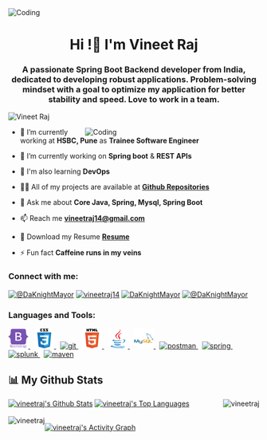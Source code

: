 <img border-radius="20px" alt="Coding" width="100%" height="250px" src="https://visme.co/blog/wp-content/uploads/2019/10/animated-presentation-software-header-wide.gif">


<h1 align="center">Hi !👋 I'm Vineet Raj</h1>
<h3 align="center">A passionate Spring Boot Backend developer from India, dedicated to developing robust applications. Problem-solving mindset with a goal to optimize my application for better stability and speed. Love to work in a team.</h3>

<p align="left"> <img src="https://komarev.com/ghpvc/?username=vineetraj&label=Profile%20views&color=0e75b6&style=flat" alt="Vineet Raj" /> </p>


<img align="right" alt="Coding" width="350" height="80%" src="https://i.pinimg.com/originals/50/83/e0/5083e0a2a7dcaae07c142e8b87036a27.gif">


- 🔭 I’m currently working at **HSBC, Pune** as **Trainee Software Engineer**

- 🌱 I’m currently working on **Spring boot** & **REST APIs**

- 👯 I'm also learning **DevOps**

- 👨‍💻 All of my projects are available at  <a href="https://github.com/vineetraj"> **Github Repositories** </a>

- 💬 Ask me about **Core Java, Spring, Mysql, Spring Boot**

- 📫 Reach me **vineetraj14@gmail.com**

- 📄 Download my Resume <a href="https://drive.google.com/file/d/1FpGtmg6idmx3oTEin_Wzp3mrKb9Yg1Em/view?usp=sharing">**Resume** </a>

- ⚡ Fun fact **Caffeine runs in my veins**

<h3 align="left">Connect with me:</h3>
<p align="left">
<a href="https://twitter.com/@DaKnightMayor" target="blank"><img align="center" src="https://raw.githubusercontent.com/rahuldkjain/github-profile-readme-generator/master/src/images/icons/Social/twitter.svg" alt="@DaKnightMayor" height="30" width="40" /></a>
<a href="https://linkedin.com/in/vineetraj14" target="blank"><img align="center" src="https://raw.githubusercontent.com/rahuldkjain/github-profile-readme-generator/master/src/images/icons/Social/linked-in-alt.svg" alt="vineetraj14" height="30" width="40" /></a>
<a href="https://leetcode.com/DaKnightMayor/" target="blank"><img align="center" src="https://raw.githubusercontent.com/rahuldkjain/github-profile-readme-generator/master/src/images/icons/Social/leet-code.svg" alt="DaKnightMayor" height="30" width="40" /></a>
<a href="https://www.hackerrank.com/DaKnightMayor" target="blank"><img align="center" src="https://raw.githubusercontent.com/rahuldkjain/github-profile-readme-generator/master/src/images/icons/Social/hackerrank.svg" alt="@DaKnightMayor" height="30" width="40" /></a>
</p>

<h3 align="left">Languages and Tools:</h3>
<p align="left"> 
<a href="https://getbootstrap.com" target="_blank" rel="noreferrer"> <img src="https://raw.githubusercontent.com/devicons/devicon/master/icons/bootstrap/bootstrap-plain-wordmark.svg" alt="bootstrap5" width="40" height="40"/> </a> &nbsp;
<a href="https://www.w3schools.com/css/" target="_blank" rel="noreferrer"> <img src="https://raw.githubusercontent.com/devicons/devicon/master/icons/css3/css3-original-wordmark.svg" alt="css3" width="40" height="40"/> </a> &nbsp; 
<a href="https://git-scm.com/" target="_blank" rel="noreferrer"> <img src="https://www.vectorlogo.zone/logos/git-scm/git-scm-icon.svg" alt="git" width="40" height="40"/> </a> &nbsp;
<a href="https://www.w3.org/html/" target="_blank" rel="noreferrer"> <img src="https://raw.githubusercontent.com/devicons/devicon/master/icons/html5/html5-original-wordmark.svg" alt="html5" width="40" height="40"/> </a> &nbsp;
<a href="https://www.java.com" target="_blank" rel="noreferrer"> <img src="https://raw.githubusercontent.com/devicons/devicon/master/icons/java/java-original.svg" alt="java" width="40" height="40"/> </a> &nbsp; 
<a href="https://www.mysql.com/" target="_blank" rel="noreferrer"> <img src="https://raw.githubusercontent.com/devicons/devicon/master/icons/mysql/mysql-original-wordmark.svg" alt="mysql" width="40" height="40"/> </a> &nbsp;
<a href="https://postman.com" target="_blank" rel="noreferrer"> <img src="https://www.vectorlogo.zone/logos/getpostman/getpostman-icon.svg" alt="postman" width="40" height="40"/> </a> &nbsp; 
<a href="https://spring.io/" target="_blank" rel="noreferrer"> <img src="https://www.vectorlogo.zone/logos/springio/springio-icon.svg" alt="spring" width="40" height="40"/> </a> &nbsp; 
<a href="https://www.splunk.com/" target="_blank" rel="noreferrer"> <img src="https://img.icons8.com/color/452/splunk.png" alt="splunk" width="60" height="60"/> </a> &nbsp;
<a href="https://maven.apache.org " target="_blank" rel="noreferrer"> <img src="https://maven.apache.org/images/maven-logo-black-on-white.png" alt="maven" width="60" height="40"/> </a>
</p>

## 📊 My Github Stats
<!--   <br/> -->
<img align="right" src="https://i.pinimg.com/originals/da/c3/8f/dac38faf997774aa22a78ec3b6283444.gif" alt="vineetraj"  />
   <a href="https://github.com/vineetraj/github-readme-stats"><img alt="vineetraj's Github Stats" src="https://github-readme-stats.vercel.app/api?username=vineetraj&show_icons=true&count_private=true&theme=react&hide_border=true&bg_color=0D1117" /></a>
  <a href="https://github.com/vineetraj/github-readme-stats"><img alt="vineetraj's Top Languages" src="https://github-readme-stats.vercel.app/api/top-langs/?username=vineetraj&langs_count=8&count_private=true&layout=compact&theme=react&hide_border=true&bg_color=0D1117"  /></a>
  <br/>
<!--   /*<b>Note:</b> Top languages is only a metric of the languages my public code consists of and doesn't reflect experience or skill level.-> -->
 <br/>
<img align="left" src="https://streak-stats.demolab.com/?user=vineetraj&&theme=tokyonight" alt="vineetraj" />

<!-- <p><img align="left" src="https://github-readme-stats.vercel.app/api/top-langs?username=vineetraj&show_icons=true&locale=en&layout=compact" alt="vineetraj" /></p> -->

<a href="https://github.com/vineetraj/github-readme-activity-graph"><img alt="vineetraj's Activity Graph" src="https://activity-graph.herokuapp.com/graph?username=vineetraj&bg_color=white&color=5BCDEC&line=5BCDEC&point=FFFFFF&hide_border=true&bg_color=0D1117" /></a>
<br/>
